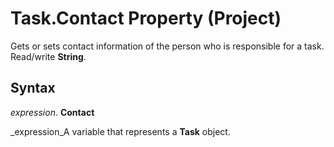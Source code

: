 
# Task.Contact Property (Project)

Gets or sets contact information of the person who is responsible for a task. Read/write  **String**.


## Syntax

 _expression_. **Contact**

 _expression_A variable that represents a  **Task** object.

